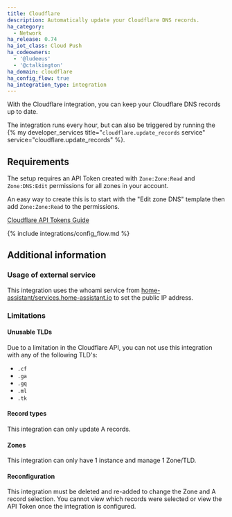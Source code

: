 ```yaml
---
title: Cloudflare
description: Automatically update your Cloudflare DNS records.
ha_category:
  - Network
ha_release: 0.74
ha_iot_class: Cloud Push
ha_codeowners:
  - '@ludeeus'
  - '@ctalkington'
ha_domain: cloudflare
ha_config_flow: true
ha_integration_type: integration
---
```


With the Cloudflare integration, you can keep your Cloudflare DNS records up to date.

The integration runs every hour, but can also be triggered by running the {% my developer_services title="`cloudflare.update_records` service" service="cloudflare.update_records" %}.

## Requirements

The setup requires an API Token created with `Zone:Zone:Read` and `Zone:DNS:Edit` permissions for all zones in your account.

An easy way to create this is to start with the "Edit zone DNS" template then add `Zone:Zone:Read` to the permissions.

[Cloudflare API Tokens Guide](https://developers.cloudflare.com/fundamentals/api/get-started/create-token/)

{% include integrations/config_flow.md %}

## Additional information

### Usage of external service

This integration uses the whoami service from [home-assistant/services.home-assistant.io](https://github.com/home-assistant/services.home-assistant.io) to set the public IP address.

### Limitations

#### Unusable TLDs

Due to a limitation in the Cloudflare API, you can not use this integration with any of the following TLD's:

- `.cf`
- `.ga`
- `.gq`
- `.ml`
- `.tk`

#### Record types

This integration can only update A records. 

#### Zones

This integration can only have 1 instance and manage 1 Zone/TLD.

#### Reconfiguration

This integration must be deleted and re-added to change the Zone and A record selection.
You cannot view which records were selected or view the API Token once the integration is configured.

